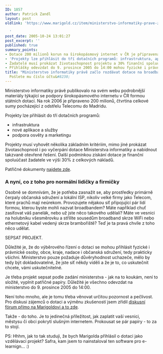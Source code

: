 ```yaml
---
ID: 1857
author: Patrick Zandl
layout: post
oldlink: 'https://www.marigold.cz/item/ministerstvo-informatiky-prave-zaclo-rozdavat-dotace-na-broadband-internet-poslete-mu-cislo-uctu

  '
post_date: 2005-10-24 13:01:27
post_excerpt: ''
published: true
summary_points:
- Dotace 200 milionů korun na širokopásmový internet v ČR je připravena pro rok 2006.
- 'Projekty lze přihlásit do tří dotačních programů: infrastruktura, aplikace, osvěta.'
- Žadatelé musí prokázat životaschopnost projektu a 30% finanční spoluúčast.
- Přihlášky odevzdat do 9. prosince 2005 do 14:00 mohou fyzické i právnické osoby.
title: "Ministerstvo informatiky právě začlo rozdávat dotace na broadband internet."
  Pošlete mu číslo účtu&#8230;
---
```


<p>Ministerstvo informatiky právě publikovalo na svém webu podrobnější materiály týkající se podpory širokopásmového internetu v ČR formou státních dotací. Na rok 2006 je připraveno 200 milionů, čtvrtina celkové sumy pocházející z odstřelu Telecomu do Madridu. </p>

<p>Projekty lze přihlásit do tří dotačních programů: </p>

<ul>
<li>infrastruktura</li>
<li>nové aplikace a služby</li>
<li>podpora osvěty a marketingu</li>
</ul>
<p> Projekty musí vyhovět několika základním kritériím, mimo jiné prokázat životaschopnost i po vyčerpání dotace Ministerstva informatiky a nabídnout takzvaně otevřené řešení. Další podmínkou získání dotace je finanční spoluúčast žadatele ve výši 30% z celkových nákladů. </p>

<p>Patřičné dokumenty <a href="http://www.micr.cz/scripts/detail.php?id=2788">najdete zde</a>.</p>

<h3>A nyní, co z toho pro normální lidičky a firmičky</h3>
<p>Osobně se domnívám, že je potřeba zasnažit se, aby prostředky primárně čerpaly občanská sdružení a lokální ISP, nikoliv velké firmy jako Telecom, které prachů mají neúrekom. Provozujete nějakou síť připojující pár lidí formou, kterou byste mohli nazvat broadbandem? Máte například chuť zasíťovat váš panelák, nebo už jste něco takového udělali? Máte ve vesnici na holubníku všesměrovku a střílíte sousedům broadband skrze WiFi nebo ethernetový kabel vedený skrze brambořiště? Teď je ta pravá chvíle z toho něco udělat. </p>

<p>SEPSAT PROJEKT.</p>

<p>Důležité je, že do výběrového řízení o dotaci se mohou přihlásit fyzické i právnické osoby, obce, kraje, nadace i občanská sdružení, tedy prakticky všichni. Ministerstvo pouze požaduje důvěryhodnost uchazeče, mělo by tedy být dokladovatelné, že jste síť někdy viděli a že je to, co uskutečnit chcete, vámi uskutečnitelné. </p>

<p>Je třeba projekt sepsat podle zadání ministerstva - jak na to koukám, není to složité, vyplnit patřičné papíry. Důležité je všechno odevzdat na ministerstvo do 9. prosince 2005 do 14:00. </p>

<p>Není toho mnoho, ale je tomu třeba věnovat určitou pozornost a pečlivost. Pro diskusi zájemců o dotaci a výměnu zkušeností jsem zřídil <a href="http://www.marigold.cz/forum/viewforum.php?id=8">diskusní fórum přímo na Marigoldovi a to zde</a>. </p>

<p>Takže - do toho. Je to jedinečná příležitost, jak zaplatit vaší vesnici, městysu či obci pokrytí slušným internetem. Prokousat se pár papíry - to za to stojí. </p>

<p>PS: Hhhm, jak to tak studuji, že bych Marigolda přihlásil o dotaci jako vzdělávací projekt? Safra, kam jsem to nainstaloval ten software pro e-learnign... :)
</p>
